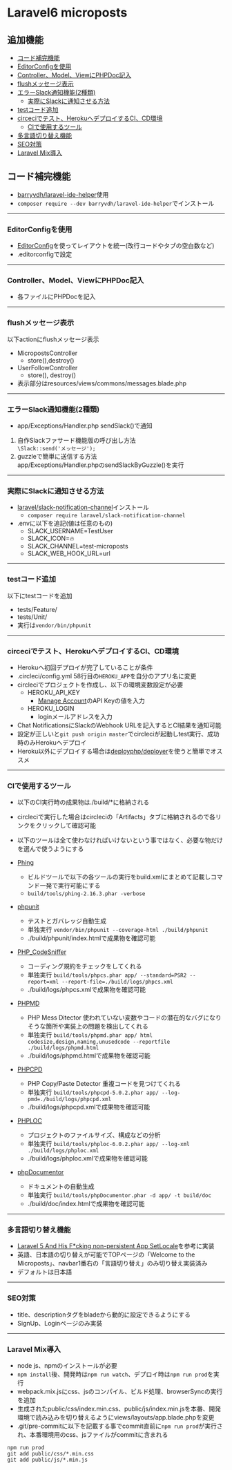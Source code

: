 # Laravel6 microposts

## 追加機能
- [コード補完機能](#コード補完機能)
- [EditorConfigを使用](#EditorConfigを使用)
- [Controller、Model、ViewにPHPDoc記入](#ControllerModelViewにPHPDoc記入)
- [flushメッセージ表示](#flushメッセージ表示)
- [エラーSlack通知機能(2種類)](#エラーSlack通知機能(2種類))
  - [実際にSlackに通知させる方法](#実際にSlackに通知させる方法)
- [testコード追加](#testコード追加)
- [circeciでテスト、HerokuへデプロイするCI、CD環境](#circeciでテストHerokuへデプロイするCICD環境)
  - [CIで使用するツール](#CIで使用するツール)
- [多言語切り替え機能](#多言語切り替え機能)
- [SEO対策](#SEO対策)
- [Laravel Mix導入](#Laravel-Mix導入)


## コード補完機能
- [barryvdh/laravel-ide-helper](https://github.com/barryvdh/laravel-ide-helper)使用
- `composer require --dev barryvdh/laravel-ide-helper`でインストール
___
  
### EditorConfigを使用
- [EditorConfig](https://editorconfig.org/)を使ってレイアウトを統一(改行コードやタブの空白数など)
- .editorconfigで設定
___

### Controller、Model、ViewにPHPDoc記入
- 各ファイルにPHPDocを記入
___

### flushメッセージ表示
以下actionにflushメッセージ表示
- MicropostsController
  - store(),destroy()
- UserFollowController
  - store(), destroy()  
- 表示部分はresources/views/commons/messages.blade.php      
___

### エラーSlack通知機能(2種類)
- app/Exceptions/Handler.php sendSlack()で通知
1. 自作Slackファサード機能版の呼び出し方法  
`\Slack::send('メッセージ');`
2. guzzleで簡単に送信する方法  
app/Exceptions/Handler.phpのsendSlackByGuzzle()を実行
___

### 実際にSlackに通知させる方法
- [laravel/slack-notification-channel](https://github.com/laravel/slack-notification-channel)インストール
  - `composer require laravel/slack-notification-channel`
- .envに以下を追記(値は任意のもの)
  - SLACK_USERNAME=TestUser
  - SLACK_ICON=:fire:
  - SLACK_CHANNEL=test-microposts
  - SLACK_WEB_HOOK_URL=url
___
    
### testコード追加 
以下にtestコードを追加

- tests/Feature/
- tests/Unit/ 
- 実行は`vendor/bin/phpunit`
___

### circeciでテスト、HerokuへデプロイするCI、CD環境
- Herokuへ初回デプロイが完了していることが条件
- .circleci/config.yml 58行目の`HEROKU_APP`を自分のアプリ名に変更
- circleciでプロジェクトを作成し、以下の環境変数設定が必要
  - HEROKU_API_KEY
    - [Manage Account](https://dashboard.heroku.com/account)のAPI Keyの値を入力  
  - HEROKU_LOGIN
    - loginメールアドレスを入力
- Chat NotificationsにSlackのWebhook URLを記入するとCI結果を通知可能
- 設定が正しいと`git push origin master`でcircleciが起動しtest実行、成功時のみHerokuへデプロイ
- Heroku以外にデプロイする場合は[deployphp/deployer](https://github.com/deployphp/deployer)を使うと簡単でオススメ
___

### CIで使用するツール
- 以下のCI実行時の成果物は./build/*に格納される
- circleciで実行した場合はcircleciの「Artifacts」タブに格納されるので各リンクをクリックして確認可能
- 以下のツールは全て使わなければいけないという事ではなく、必要な物だけを選んで使うようにする

- [Phing](https://www.phing.info/)
  - ビルドツールで以下の各ツールの実行をbuild.xmlにまとめて記載しコマンド一発で実行可能にする
  - `build/tools/phing-2.16.3.phar -verbose`

- [phpunit](https://phpunit.readthedocs.io/ja/latest/)
  - テストとガバレッジ自動生成
  - 単独実行 `vendor/bin/phpunit --coverage-html ./build/phpunit`
  - ./build/phpunit/index.htmlで成果物を確認可能

- [PHP_CodeSniffer](https://github.com/squizlabs/PHP_CodeSniffer)
  - コーディング規約をチェックをしてくれる
  - 単独実行 `build/tools/phpcs.phar app/ --standard=PSR2 --report=xml --report-file=./build/logs/phpcs.xml`
  - ./build/logs/phpcs.xmlで成果物を確認可能
  
- [PHPMD](https://phpmd.org/)
  - PHP Mess Ditector 使われていない変数やコードの潜在的なバグになりそうな箇所や実装上の問題を検出してくれる
  - 単独実行 `build/tools/phpmd.phar app/ html codesize,design,naming,unusedcode --reportfile ./build/logs/phpmd.html`
  - ./build/logs/phpmd.htmlで成果物を確認可能

- [PHPCPD](https://github.com/sebastianbergmann/phpcpd)
  - PHP Copy/Paste Detector 重複コードを見つけてくれる
  - 単独実行 `build/tools/phpcpd-5.0.2.phar app/ --log-pmd=./build/logs/phpcpd.xml`
  - ./build/logs/phpcpd.xmlで成果物を確認可能

- [PHPLOC](https://github.com/sebastianbergmann/phploc)
  - プロジェクトのファイルサイズ、構成などの分析
  - 単独実行 `build/tools/phploc-6.0.2.phar app/ --log-xml ./build/logs/phploc.xml`
  - ./build/logs/phploc.xmlで成果物を確認可能

- [phpDocumentor](https://www.phpdoc.org/) 
  - ドキュメントの自動生成
  - 単独実行 `build/tools/phpDocumentor.phar -d app/ -t build/doc` 
  - ./build/doc/index.htmlで成果物を確認可能
___

### 多言語切り替え機能
- [Laravel 5 And His F*cking non-persistent App SetLocale](https://mydnic.be/post/laravel-5-and-his-fcking-non-persistent-app-setlocale)を参考に実装
- 英語、日本語の切り替えが可能でTOPページの「Welcome to the Microposts」、navbar1番右の「言語切り替え」のみ切り替え実装済み
- デフォルトは日本語
___

### SEO対策
- title、descriptionタグをbladeから動的に設定できるようにする
- SignUp、Loginページのみ実装
---

### Laravel Mix導入
- node js、npmのインストールが必要
- `npm install`後、開発時は`npm run watch`、デプロイ時は`npm run prod`を実行
- webpack.mix.jsにcss、jsのコンパイル、ビルド処理、browserSyncの実行を追加
- 生成されたpublic/css/index.min.css、public/js/index.min.jsを本番、開発環境で読み込みを切り替えるようにviews/layouts/app.blade.phpを変更
- .git/pre-commitに以下を記載する事でcommit直前に`npm run prod`が実行され、本番環境用のcss、jsファイルがcommitに含まれる
```
npm run prod
git add public/css/*.min.css
git add public/js/*.min.js
```
